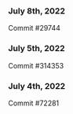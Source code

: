 ### July 8th, 2022

Commit #29744

### July 5th, 2022

Commit #314353


### July 4th, 2022

Commit #72281
